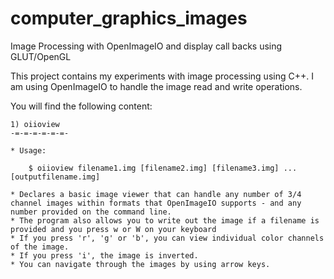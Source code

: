 computer_graphics_images
========================

Image Processing with OpenImageIO and display call backs using GLUT/OpenGL

This project contains my experiments with image processing using C++. I am using OpenImageIO to handle the image read and write operations.

You will find the following content:

	1) oiioview
	-=-=-=-=-=-=-

	* Usage: 

		$ oiioview filename1.img [filename2.img] [filename3.img] ... [outputfilename.img]

	* Declares a basic image viewer that can handle any number of 3/4 channel images within formats that OpenImageIO supports - and any number provided on the command line.
	* The program also allows you to write out the image if a filename is provided and you press w or W on your keyboard
	* If you press 'r', 'g' or 'b', you can view individual color channels of the image. 
	* If you press 'i', the image is inverted. 
	* You can navigate through the images by using arrow keys.
	
